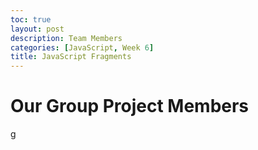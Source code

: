 ```yaml
---
toc: true
layout: post
description: Team Members
categories: [JavaScript, Week 6]
title: JavaScript Fragments
---
```


# Our Group Project Members



<div id="JavaScriptGroup"> 
</div>

 <script>
        
        

    let Group = ["Emaad", "Edwin", "Luka", "jishnu"];
    const table = document.createElement ("table");
    const row = document.createElement ("tr");
    for (let i = 0; i < Group.length; i++) {
    
    
    
        let data = document.createElement ("td");
        let node = document.createTextNode(Group [i]);
        data.appendChild(node);
        row.appendChild(data);
    
    }
    
    table.appendChild(row);
    const div = document.getElementById("JavaScriptTable");
    div.appendChild(table);
    
    
    
    


 
</script>g